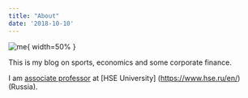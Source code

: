 ```yaml
---
title: "About"
date: '2018-10-10'
---
```


![me](me.jpg){ width=50% }

This is my blog on sports, economics and some corporate finance. 

I am [associate professor](https://www.hse.ru/en/staff/parshakov#sci) at [HSE University] (https://www.hse.ru/en/) (Russia).